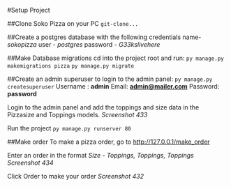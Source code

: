 #Setup Project

##Clone Soko Pizza on your PC
`git-clone...`

##Create a postgres database with the following credentials
 name- *sokopizza*
 user - *postgres*
 password - *G33kslivehere*


##Make Database migrations
cd into the project root and run:
`py manage.py makemigrations pizza`
`py manage.py migrate`

##Create an admin superuser to login to the admin panel:
`py manage.py createsuperuser`
Username : **admin**
Email: **admin@mailer.com**
Password: **password**

Login to the admin panel and add the toppings and size data in the Pizzasize and Toppings models.
*Screenshot 433*

Run the project 
`py manage.py runserver 80`

##Make order
To make a pizza order, go to http://127.0.0.1/make_order

Enter an order in the format 
*Size - Toppings, Toppings, Toppings*
*Screenshot 434*

Click Order to make your order
*Screenshot 432*


